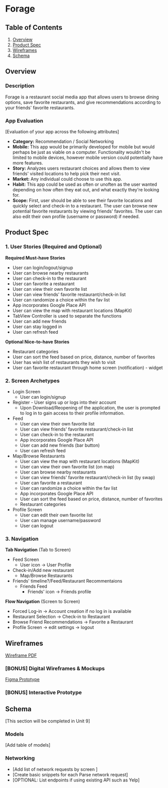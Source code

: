 # Forage

## Table of Contents
1. [Overview](#Overview)
1. [Product Spec](#Product-Spec)
1. [Wireframes](#Wireframes)
2. [Schema](#Schema)

## Overview
### Description
Forage is a restaurant social media app that allows users to browse dining options, save favorite restaurants, and give recommendations according to your friends' favorite restaurants. 

### App Evaluation
[Evaluation of your app across the following attributes]
- **Category:** Recommendation / Social Networking
- **Mobile:** This app would be primarily developed for mobile but would perhaps be just as viable on a computer. Functionality wouldn't be limited to mobile devices, however mobile version could potentially have more features.
- **Story:** Analyzes users restaurant choices and allows them to view friends' visited locations to help pick their next visit. 
- **Market:** Any individual could choose to use this app.
- **Habit:** This app could be used as often or unoften as the user wanted depending on how often they eat out, and what exactly they're looking for.
- **Scope:** First, user should be able to see their favorite locations and quickly select and check-in to a restaurant. The user can browse new potential favorite restaurants by viewing friends' favorites. The user can also edit their own profile (username or password) if needed.

## Product Spec

### 1. User Stories (Required and Optional)

**Required Must-have Stories**

* User can login/logout/signup
* User can browse nearby restaurants 
* User can check-in to the restaurant
* User can favorite a restaurant
* User can view their own favorite list
* User can view friends' favorite restaurant/check-in list 
* User can randomize a choice within the fav list
* App incorporates Google Place API
* User can view the map with restaurant locations (MapKit)
* TabView Controller is used to separate the functions
* User can add new friends
* User can stay logged in 
* User can refresh feed

**Optional Nice-to-have Stories**

* Restaurant categories
* User can sort the feed based on price, distance, number of favorites 
* User has wish list of restaurants they wish to visit 
* User can favorite restaurant through home screen (notification) - widget 

### 2. Screen Archetypes

* Login Screen
   * User can login/signup
* Register - User signs up or logs into their account
   * Upon Download/Reopening of the application, the user is prompted to log in to gain access to their profile information.
* Feed 
   * User can view their own favorite list
   * User can view friends' favorite restaurant/check-in list
   * User can check-in to the restaurant
   * App incorporates Google Place API
   * User can add new friends (bar button)
   * User can refresh feed
* Map/Browse Restaurants
   * User can view the map with restaurant locations (MapKit)
   * User can view their own favorite list (on map)
   * User can browse nearby restaurants 
   * User can view friends' favorite restaurant/check-in list (by swap)
   * User can favorite a restaurant
   * User can randomize a choice within the fav list
   * App incorporates Google Place API
   * User can sort the feed based on price, distance, number of favorites
   * Restaurant categories 
* Profile Screen
   * User can edit their own favorite list
   * User can manage username/password
   * User can logout 

### 3. Navigation

**Tab Navigation** (Tab to Screen)

* Feed Screen
    * User icon -> User Profile
* Check-in/Add new restaurant
    * Map/Browse Restaurants
* Friends' timeline?/Feed/Restaurant Recommentaions
    * Friends Feed
        * Friends' icon -> Friends profile

**Flow Navigation** (Screen to Screen)

* Forced Log-in -> Account creation if no log in is available
* Restaurant Selection -> Check-in to Restaurant
* Browse Friend Recommendations -> Favorite a Restaurant 
* Profile Screen -> edit settings -> logout 

## Wireframes

[Wireframe PDF](https://github.com/Forage-UCI/Forage/blob/master/Wireframe.pdf)

### [BONUS] Digital Wireframes & Mockups

[Figma Prototype](https://www.figma.com/file/rYDvYkrMSYDYceRaqNsbGL/Untitled?node-id=0%3A1)

### [BONUS] Interactive Prototype

## Schema 
[This section will be completed in Unit 9]
### Models
[Add table of models]
### Networking
- [Add list of network requests by screen ]
- [Create basic snippets for each Parse network request]
- [OPTIONAL: List endpoints if using existing API such as Yelp]
